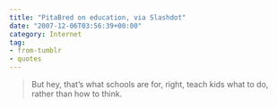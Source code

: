 ```yaml
---
title: "PitaBred on education, via Slashdot"
date: "2007-12-06T03:56:39+00:00"
category: Internet
tag:
- from-tumblr
- quotes
---
```

> But hey, that’s what schools are for, right, teach kids what to do, rather than how to think.  

